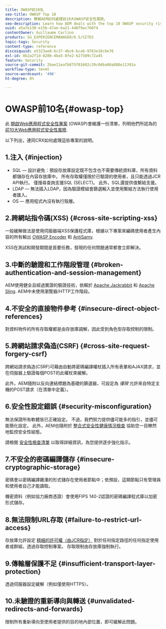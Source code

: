 ```yaml
---
title: OWASP前10名
seo-title: OWASP Top 10
description: 瞭解AEM如何處理前10大OWASP安全性風險。
seo-description: Learn how AEM deals with the top 10 OWASP security risks.
uuid: a5a7e130-e15b-47ae-ba21-448f9ac76074
contentOwner: Guillaume Carlino
products: SG_EXPERIENCEMANAGER/6.5/SITES
topic-tags: Security
content-type: reference
discoiquuid: e5323ae8-bc37-4bc6-bca6-9763e18c8e76
exl-id: 8b2a2f1d-8286-4ba5-8fe2-627509c72a45
feature: Security
source-git-commit: 2bae11eafb875f01602c39c0dba00a888e11391a
workflow-type: tm+mt
source-wordcount: '496'
ht-degree: 0%

---
```


# OWASP前10名{#owasp-top}

此 [開啟Web應用程式安全性專案](https://www.owasp.org) (OWASP)會維護一份清單，列明他們所認為的 [前10大Web應用程式安全性風險](https://www.owasp.org/index.php/OWASP_Top_Ten_Project).

以下列出，連同CRX如何處理這些專案的說明。

## 1.注入 {#injection}

* SQL — 設計避免：預設存放庫設定既不包含也不需要傳統資料庫，所有資料都儲存在內容存放庫中。 所有存取權僅限於已驗證的使用者，且只能透過JCR API執行。 僅搜尋查詢支援SQL (SELECT)。 此外，SQL還提供值繫結支援。
* LDAP — 無法插入LDAP，因為驗證模組會篩選輸入並使用繫結方法執行使用者匯入。
* OS — 應用程式內沒有執行殼層。

## 2.跨網站指令碼(XSS) {#cross-site-scripting-xss}

一般緩解做法是使用伺服器端XSS保護程式庫，根據以下專案來編碼使用者產生內容的所有輸出 [OWASP Encoder](https://www.owasp.org/index.php/OWASP_Java_Encoder_Project) 和 [AntiSamy](https://www.owasp.org/index.php/Category:OWASP_AntiSamy_Project).

XSS在測試和開發期間是首要任務，發現的任何問題通常都會立即解決。

## 3.中斷的驗證和工作階段管理 {#broken-authentication-and-session-management}

AEM使用健全且經過實證的驗證技術，依賴於 [Apache Jackrabbit](https://jackrabbit.apache.org/) 和 [Apache Sling](https://sling.apache.org/). AEM中未使用瀏覽器/HTTP工作階段。

## 4.不安全的直接物件參考 {#insecure-direct-object-references}

對資料物件的所有存取權都是由存放庫調解，因此受到角色型存取控制的限制。

## 5.跨網站請求偽造(CSRF) {#cross-site-request-forgery-csrf}

跨網站請求偽造(CSRF)可藉由自動將密碼編譯權杖插入所有表單和AJAX請求，並在伺服器上驗證每個POST的此權杖來緩解。

此外，AEM隨附以反向連結標題為基礎的篩選器，可設定為 *僅限* 允許來自特定主機的POST請求（在清單中定義）。

## 6.安全性設定錯誤 {#security-misconfiguration}

無法保證所有軟體皆已正確設定。 不過，我們努力提供儘可能多的指引，並儘可能簡化設定。 此外，AEM也隨附於 [整合式安全性健康情況檢查](/help/sites-administering/operations-dashboard.md) 協助您一目瞭然地監控安全性組態。

請檢閱 [安全性檢查清單](/help/sites-administering/security-checklist.md) 以取得詳細資訊，為您提供逐步強化指示。

## 7.不安全的密碼編譯儲存 {#insecure-cryptographic-storage}

密碼會以密碼編譯雜湊的形式儲存在使用者節點中；依預設，這類節點只有管理員和使用者自己才能讀取。

機密資料（例如協力廠商憑證）會使用FIPS 140-2認證的密碼編譯程式庫以加密形式儲存。

## 8.無法限制URL存取 {#failure-to-restrict-url-access}

存放庫允許設定 [精細的許可權（由JCR指定）](https://www.adobe.io/experience-manager/reference-materials/spec/jcr/2.0/16_Access_Control_Management.html) 對於任何指定路徑的任何指定使用者或群組，透過存取控制專案。 存取限制由存放庫強制執行。

## 9.傳輸層保護不足 {#insufficient-transport-layer-protection}

透過伺服器設定緩解（例如僅使用HTTPS）。

## 10.未驗證的重新導向與轉送 {#unvalidated-redirects-and-forwards}

限制所有重新導向至使用者提供的目的地內部位置，即可緩解此問題。

